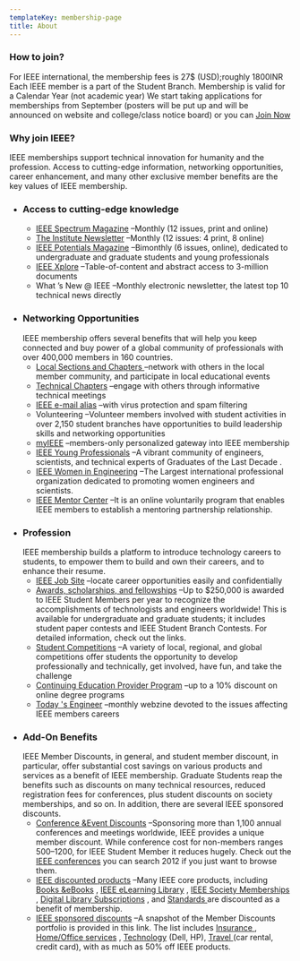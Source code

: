```yaml
---
templateKey: membership-page
title: About
---
```

### How to join?
For IEEE international, the membership fees is 27$ (USD);roughly 1800INR Each IEEE member is a part of the Student Branch. Membership is valid for a Calendar Year (not academic year) We start taking applications for memberships from September (posters will be put up and will be announced on website and college/class notice board) or you can [Join Now](http://www.ieee.org/membership_services/membership/join/index.html)
### Why join IEEE?
IEEE memberships support technical innovation for humanity and the profession. Access to cutting-edge information, networking opportunities, career enhancement, and many other exclusive member benefits are the key values of IEEE membership.
* ### Access to cutting-edge knowledge
  * [IEEE Spectrum Magazine](http://www.ieee.org/publications_standards/index.html) –Monthly (12 issues, print and online)
  * [The Institute Newsletter](http://www.ieee.org/publications_standards/index.html) –Monthly (12 issues: 4 print, 8 online)
  * [IEEE Potentials Magazine](http://www.ieee.org/membership_services/membership/students/potentials.html) –Bimonthly (6 issues, online), dedicated to undergraduate and graduate students and young professionals
  * [IEEE Xplore](http://www.ieee.org/publications_standards/index.html) –Table-of-content and abstract access to 3-million documents
  * What ’s New @ IEEE –Monthly electronic newsletter, the latest top 10 technical news directly
* ### Networking Opportunities
  IEEE membership offers several benefits that will help you keep connected and buy power of a global community of professionals with over 400,000 members in 160 countries.
  * [Local Sections and Chapters ](http://www.ieee.org/web/membership/benefits/products/prod_sections.html)–network with others in the local member community, and participate in local educational events
  * [Technical Chapters](http://www.ieee.org/web/membership/benefits/products/prod_chapters.html) –engage with others through informative technical meetings
  * [IEEE e-mail alias](http://www.ieee.org/web/membership/benefits/products/prod_emailalias.html) –with virus protection and spam filtering
  * Volunteering –Volunteer members involved with student activities in over 2,150 student branches have opportunities to build leadership skills and networking opportunities
  * [myIEEE](http://www.ieee.org/membership_services/membership/students/index.html) –members-only personalized gateway into IEEE membership
  * [IEEE Young Professionals](http://www.ieee.org/membership_services/membership/gold/index.html) –A vibrant community of engineers, scientists, and technical experts of Graduates of the Last Decade .
  * [IEEE Women in Engineering](http://www.ieee.org/membership_services/membership/women/DF_IEEE_MIG_MCT_99124) –The Largest international professional organization dedicated to promoting women engineers and scientists.
  * [IEEE Mentor Center](http://www.ieee.org/membership_services/membership/young_professionals/mentoring_connection.html?WT.mc_id=fm2_joi_vis) –It is an online voluntarily program that enables IEEE members to establish a mentoring partnership relationship.
* ### Profession
  IEEE membership builds a platform to introduce technology careers to students, to empower them to build and own their careers, and to enhance their resume.
  * [IEEE Job Site](http://careers.ieee.org/) –locate career opportunities easily and confidentially
  * [Awards, scholarships, and fellowships](http://www.ieee.org/membership_services/membership/students/awards/index.html) –Up to $250,000 is awarded to IEEE Student Members per year to recognize the accomplishments of technologists and engineers worldwide! This is available for undergraduate and graduate students; it includes student paper contests and IEEE Student Branch Contests. For detailed information, check out the links.
  * [Student Competitions](http://www.ieee.org/membership_services/membership/students/competitions/index.html) –A variety of local, regional, and global competitions offer students the opportunity to develop professionally and technically, get involved, have fun, and take the challenge
  * [Continuing Education Provider Program](http://www.ieee.org/education_careers/education/partners/index.html) –up to a 10% discount on online degree programs
  * [Today 's Engineer](http://www.ieee.org/web/membership/benefits/products/prod_usatodayeng.html) –monthly webzine devoted to the issues affecting IEEE members careers
* ### Add-On Benefits
  IEEE Member Discounts, in general, and student member discount, in particular, offer substantial cost savings on various products and services as a benefit of IEEE membership. Graduate Students reap the benefits such as discounts on many technical resources, reduced registration fees for conferences, plus student discounts on society memberships, and so on. In addition, there are several IEEE sponsored discounts.
  * [Conference &Event Discounts](http://www.ieee.org/conferences_events/index.html) –Sponsoring more than 1,100 annual conferences and meetings worldwide, IEEE provides a unique member discount. While conference cost for non-members ranges $500 –$1200, for IEEE Student Member it reduces hugely. Check out the[ IEEE conferences](http://www.ieee.org/web/conferences/search/index.html) you can search 2012 if you just want to browse them.
  * [IEEE discounted products](http://www.ieee.org/membership_services/membership/discounts/index.html) –Many IEEE core products, including [Books &eBooks](http://www.ieee.org/publications_standards/publications/books/index_books.html) , [IEEE eLearning Library](http://www.ieee.org/education_careers/education/elearning_library/index.html) , [IEEE Society Memberships](http://www.ieee.org/societies_communities/SocietiesandCommunitiesLandingPage_20101209134921) , [Digital Library Subscriptions](http://www.ieee.org/publications_standards/publications/subscriptions/index_%20subscriptions.html) , and [Standards ](http://www.ieee.org/about/volunteers/training/standards/DF_IEEE_MIG_MCT_90595)are discounted as a benefit of membership.
  * [IEEE sponsored discounts](http://www.ieee.org/membership_services/membership/discounts/index.html) –A snapshot of the Member Discounts portfolio is provided in this link. The list includes [Insurance ](http://www.ieee.org/membership_services/membership/discounts/group_insurance.html), [Home/Office services](http://www.ieee.org/membership_services/membership/discounts/secure/home_office.html) , [Technology](http://www.ieee.org/membership_services/membership/discounts/secure/technology.html) (Dell, HP), [Travel ](http://www.ieee.org/membership_services/membership/discounts/secure/travel_discounts.html)(car rental, credit card), with as much as 50% off IEEE products.
